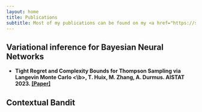 ```yaml
---
layout: home
title: Publications
subtitle: Most of my publications can be found on my <a href="https://scholar.google.com/citations?user=TvJOtQwAAAAJ&hl=fr">Google scholar profile</a>, below they are classified by themes.
---
```


## Variational inference for Bayesian Neural Networks
- <b> Tight Regret and Complexity Bounds for Thompson Sampling via Langevin Monte Carlo <\b>, T. Huix, M. Zhang, A. Durmus. AISTAT 2023. <a href="https://proceedings.mlr.press/v206/huix23a/huix23a.pdf">[Paper]</a>

## Contextual Bandit

## 
